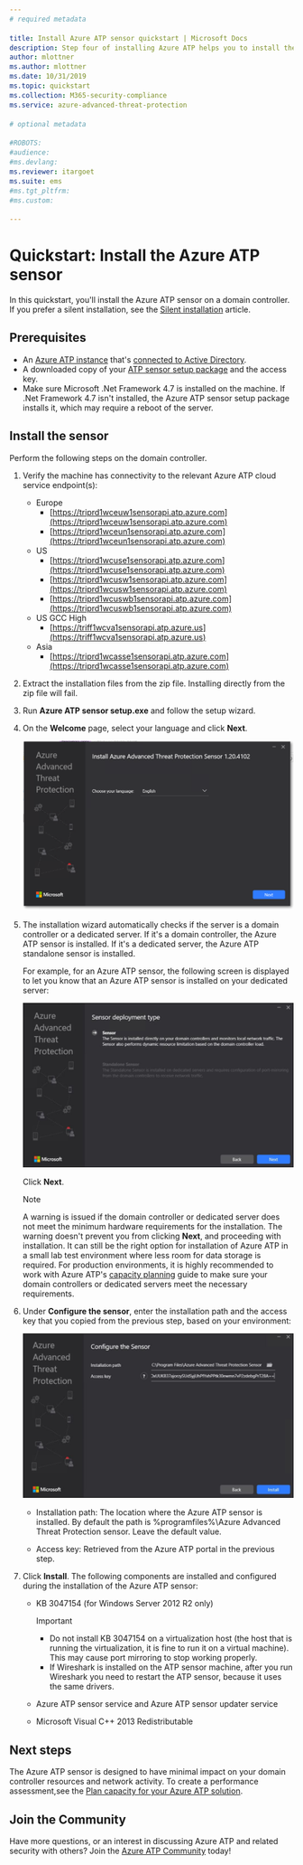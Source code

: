 ```yaml
---
# required metadata

title: Install Azure ATP sensor quickstart | Microsoft Docs
description: Step four of installing Azure ATP helps you to install the Azure ATP sensor.
author: mlottner
ms.author: mlottner
ms.date: 10/31/2019
ms.topic: quickstart
ms.collection: M365-security-compliance
ms.service: azure-advanced-threat-protection

# optional metadata

#ROBOTS:
#audience:
#ms.devlang:
ms.reviewer: itargoet
ms.suite: ems
#ms.tgt_pltfrm:
#ms.custom:

---
```


# Quickstart: Install the Azure ATP sensor

In this quickstart, you'll install the Azure ATP sensor on a domain controller. If you prefer a silent installation, see the [Silent installation](atp-silent-installation.md) article.

## Prerequisites

- An [Azure ATP instance](install-atp-step1.md) that's [connected to Active Directory](install-atp-step2.md).
- A downloaded copy of your [ATP sensor setup package](install-atp-step3.md) and the access key.
- Make sure Microsoft .Net Framework 4.7 is installed on the machine. If .Net Framework 4.7 isn't installed, the Azure ATP sensor setup package installs it, which may require a reboot of the server.

## Install the sensor

Perform the following steps on the domain controller.

1. Verify the machine has connectivity to the relevant Azure ATP cloud service endpoint(s):
   - Europe
      - [https://triprd1wceuw1sensorapi.atp.azure.com](https://triprd1wceuw1sensorapi.atp.azure.com) 
      - [https://triprd1wceun1sensorapi.atp.azure.com](https://triprd1wceun1sensorapi.atp.azure.com)
   - US 
      - [https://triprd1wcuse1sensorapi.atp.azure.com](https://triprd1wcuse1sensorapi.atp.azure.com)
      - [https://triprd1wcusw1sensorapi.atp.azure.com](https://triprd1wcusw1sensorapi.atp.azure.com)
      - [https://triprd1wcuswb1sensorapi.atp.azure.com](https://triprd1wcuswb1sensorapi.atp.azure.com)
   - US GCC High
      - [https://triff1wcva1sensorapi.atp.azure.us](https://triff1wcva1sensorapi.atp.azure.us)
   - Asia
      - [https://triprd1wcasse1sensorapi.atp.azure.com](https://triprd1wcasse1sensorapi.atp.azure.com)

2. Extract the installation files from the zip file. Installing directly from the zip file will fail.

3. Run **Azure ATP sensor setup.exe** and follow the setup wizard.

4. On the **Welcome** page, select your language and click **Next**.

    ![Azure ATP standalone sensor installation language](media/sensor-install-language.png)


5. The installation wizard automatically checks if the server is a domain controller or a dedicated server. If it's a domain controller, the Azure ATP sensor is installed. If it's a dedicated server, the Azure ATP standalone sensor is installed.
    
    For example, for an Azure ATP sensor, the following screen is displayed to let you know that an Azure ATP sensor is installed on your dedicated server:
    
    ![Azure ATP sensor installation](media/sensor-install-deployment-type.png)

   Click **Next**.

    > [!NOTE] 
    > A warning is issued if the domain controller or dedicated server does not meet the minimum hardware requirements for the installation. The warning doesn't prevent you from clicking **Next**, and proceeding with installation. It can still be the right option for installation of Azure ATP in a small lab test environment where less room for data storage is required. For production environments, it is highly recommended to work with Azure ATP's [capacity planning](atp-capacity-planning.md) guide to make sure your domain controllers or dedicated servers meet the necessary requirements.

6. Under **Configure the sensor**, enter the installation path and the access key that you copied from the previous step, based on your environment:

    ![Azure ATP sensor configuration image](media/sensor-install-config.png)

      - Installation path: The location where the Azure ATP sensor is installed. By default the path is  %programfiles%\Azure Advanced Threat Protection sensor. Leave the default value.

     - Access key: Retrieved from the Azure ATP portal in the previous step.
    
7. Click **Install**. The following components are installed and configured during the installation of the Azure ATP sensor:

    - KB 3047154 (for Windows Server 2012 R2 only)

        > [!IMPORTANT]
        > - Do not install KB 3047154 on a virtualization host (the host that is running the virtualization, it is fine to run it on a virtual machine). This may cause port mirroring to stop working properly. 
        > - If Wireshark is installed on the ATP sensor machine, after you run Wireshark you need to restart the ATP sensor, because it uses the same drivers.

    - Azure ATP sensor service and Azure ATP sensor updater service
    - Microsoft Visual C++ 2013 Redistributable


## Next steps

The Azure ATP sensor is designed to have minimal impact on your domain controller resources and network activity. To create a performance assessment,see the [Plan capacity for your Azure ATP solution](install-atp-step5.md).


## Join the Community

Have more questions, or an interest in discussing Azure ATP and related security with others? Join the [Azure ATP Community](https://aka.ms/azureatpcommunity) today!
